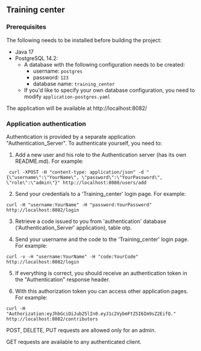 ## Training center
### Prerequisites
The following needs to be installed before building the project:
* Java 17
* PostgreSQL 14.2:
  * A database with the following configuration needs to be created:
    * username: `postgres`
    * password: `123`
    * database name: `training_center`
  * If you'd like to specify your own database configuration, you need to modify `application-postgres.yaml`

The application will be available at http://localhost:8082/

### Application authentication
Authentication is provided by a separate application "Authentication_Server".
To authenticate yourself, you need to:
1. Add a new user and his role to the Authentication server (has its own README.md).
For example:

` curl -XPOST -H "content-type: application/json" -d "{\"username\":\"YourName\", \"password\":\"YourPassword\", \"role\":\"admin\"}" http://localhost:8080/users/add`

2. Send your credentials to a 'Training_center' login page.
For example:

`curl -H "username:YourName" -H "password:YourPassword" http://localhost:8082/login`

3. Retrieve a code issued to you from 'authentication' database ('Authentication_Server' application), table otp.

4. Send your username and the code to the 'Training_center' login page.
For example:

`curl -v -H "username:YourName" -H "code:YourCode" http://localhost:8082/login`

5. If everything is correct, you should receive an authentication token in the "Authentication" response header.

6. With this authorization token you can access other application pages. For example:

`curl -H "Authorization:eyJhbGciOiJub25lIn0.eyJ1c2VybmFtZSI6Im9sZ2EifQ." http://localhost:8082/contributors`

POST, DELETE, PUT requests are allowed only for an admin.

GET requests are available to any authenticated client.
